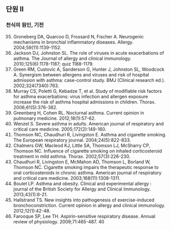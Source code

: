 ## 단원 II
### 천식의 원인, 기전

35. Groneberg DA, Quarcoo D, Frossard N, Fischer A. Neurogenic mechanisms in bronchial inflammatory diseases. Allergy. 2004;59(11):1139-1152.
36. Jackson DJ, Johnston SL. The role of viruses in acute exacerbations of asthma. The Journal of allergy and clinical immunology. 2010;125(6):1178-1187; quiz 1188-1179.
37. Green RM, Custovic A, Sanderson G, Hunter J, Johnston SL, Woodcock A. Synergism between allergens and viruses and risk of hospital admission with asthma: case-control study. BMJ (Clinical research ed.). 2002;324(7340):763.
38. Murray CS, Poletti G, Kebadze T, et al. Study of modifiable risk factors for asthma exacerbations: virus infection and allergen exposure increase the risk of asthma hospital admissions in children. Thorax. 2006;61(5):376-382.
39. Greenberg H, Cohen RL. Nocturnal asthma. Current opinion in pulmonary medicine. 2012;18(1):57-62.
40. Wenzel S. Severe asthma in adults. American journal of respiratory and critical care medicine. 2005;172(2):149-160.
41. Thomson NC, Chaudhuri R, Livingston E. Asthma and cigarette smoking. The European respiratory journal. 2004;24(5):822-833.
42. Chalmers GW, Macleod KJ, Little SA, Thomson LJ, McSharry CP, Thomson NC. Influence of cigarette smoking on inhaled corticosteroid treatment in mild asthma. Thorax. 2002;57(3):226-230.
43. Chaudhuri R, Livingston E, McMahon AD, Thomson L, Borland W, Thomson NC. Cigarette smoking impairs the therapeutic response to oral corticosteroids in chronic asthma. American journal of respiratory and critical care medicine. 2003;168(11):1308-1311.
44. Boulet LP. Asthma and obesity. Clinical and experimental allergy : journal of the British Society for Allergy and Clinical Immunology. 2013;43(1):8-21.
45. Hallstrand TS. New insights into pathogenesis of exercise-induced bronchoconstriction. Current opinion in allergy and clinical immunology. 2012;12(1):42-48.
46. Farooque SP, Lee TH. Aspirin-sensitive respiratory disease. Annual review of physiology. 2009;71:465-487.
<PAGE>40